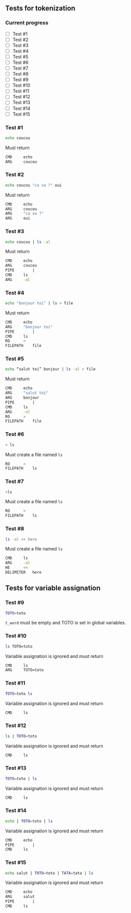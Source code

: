 ## Tests for tokenization

### Current progress

- [ ]	Test #1
- [ ]	Test #2
- [ ]	Test #3
- [ ]	Test #4
- [ ]	Test #5
- [ ]	Test #6
- [ ]	Test #7
- [ ]	Test #8
- [ ]	Test #9
- [ ]	Test #10
- [ ]	Test #11
- [ ]	Test #12
- [ ]	Test #13
- [ ]	Test #14
- [ ]	Test #15

### Test #1
```bash
echo coucou
```
Must return
```bash
CMD		echo
ARG		coucou
```

### Test #2
```bash
echo coucou "ca va ?" oui
```
Must return
```bash
CMD		echo
ARG		coucou
ARG		"ca va ?"
ARG		oui
```

### Test #3
```bash
echo coucou | ls -al
```
Must return
```bash
CMD		echo
ARG		coucou
PIPE		|
CMD		ls
ARG		-al
```

### Test #4
```bash
echo "bonjour toi" | ls > file
```
Must return
```bash
CMD		echo
ARG		"bonjour toi"
PIPE		|
CMD		ls
RO		>
FILEPATH	file
```

### Test #5
```bash
echo “salut toi” bonjour | ls -al > file
```
Must return
```bash
CMD		echo
ARG		"salut toi"
ARG		bonjour
PIPE		|
CMD		ls
ARG		-al
RO		>
FILEPATH	file
```

### Test #6
```bash
> ls
```
Must create a file named `ls`
```bash
RO		>
FILEPATH	ls
```

### Test #7
```bash
>ls
```
Must create a file named `ls`
```bash
RO		>
FILEPATH	ls
```

### Test #8
```bash
ls -al << here
```
Must create a file named `ls`
```bash
CMD		ls
ARG		-al
HE		<<
DELIMITER	here
```

## Tests for variable assignation

### Test #9
```bash
TOTO=toto
```
`t_word` must be empty and TOTO is set in global variables.

### Test #10
```bash
ls TOTO=toto
```
Variable assignation is ignored and must return
```bash
CMD		ls
ARG		TOTO=toto
```

### Test #11
```bash
TOTO=toto ls
```
Variable assignation is ignored and must return
```bash
CMD		ls
```

### Test #12
```bash
ls | TOTO=toto
```
Variable assignation is ignored and must return
```bash
CMD		ls
```

### Test #13
```bash
TOTO=toto | ls
```
Variable assignation is ignored and must return
```bash
CMD		ls
```

### Test #14
```bash
echo | TOTO=toto | ls
```
Variable assignation is ignored and must return
```bash
CMD		echo
PIPE		|
CMD		ls
```

### Test #15
```bash
echo salut | TOTO=toto | TATA=tata | ls
```
Variable assignation is ignored and must return
```bash
CMD		echo
ARG		salut
PIPE		|
CMD		ls
```

